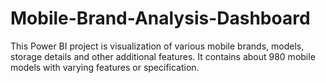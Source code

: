 # Mobile-Brand-Analysis-Dashboard
This Power BI project is visualization of various mobile brands, models, storage details and other additional features.  It contains about 980 mobile models with varying features or specification.
